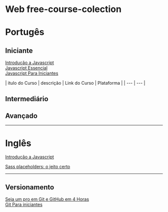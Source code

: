 # Web free-course-colection
<h1>Portugês</h1>
<h2>Iniciante</h2>
<a href="https://www.youtube.com/watch?v=BXqUH86F-kA&list=PLntvgXM11X6pi7mW0O4ZmfUI1xDSIbmTm">Introdução a Javascript</a></br>
<a href="https://www.youtube.com/watch?v=ipHuSfOYhwA&list=PLInBAd9OZCzxl38aAYdyoMHVg0xCgxrRx">Javascript Essencial</a></br>
<a href="https://www.youtube.com/watch?v=xnWtGNiG2lg&list=PLhSj3UTs2_yVC0iaCGf16glrrfXuiSd0G">Javascript Para Iniciantes</a></br>

| itulo do Curso | descrição | Link do Curso | Plataforma |
| --- | --- |

<h2>Intermediário</h2>
<h2>Avançado</h2>
<hr/>



<h1>Inglês</h1>
<a href="https://online-learning.harvard.edu/course/cs50s-web-programming-python-and-javascript?delta=0">Introdução a Javascript</a></br>

<a href="https://www.udemy.com/course/sass-placeholders-o-jeito-certo//">Sass placeholders: o jeito certo</a></br>

<hr/>

<h2>Versionamento</h2>
<a href="https://www.udemy.com/course/git-expert-4-hours/">Seja um pro em Git e GitHub em 4 Horas</a></br>
<a href="https://www.udemy.com/course/git-para-iniciantes/">Git Para iniciantes</a></br>



